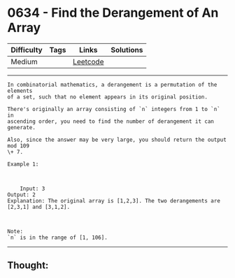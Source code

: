 # 0634 - Find the Derangement of An Array

Difficulty  | Tags | Links | Solutions
----------- | ---- | ----- | -----
Medium |  | [Leetcode](https://leetcode.com/problems/find-the-derangement-of-an-array/description/) |


-----------

```
In combinatorial mathematics, a derangement is a permutation of the elements
of a set, such that no element appears in its original position.

There's originally an array consisting of `n` integers from 1 to `n` in
ascending order, you need to find the number of derangement it can generate.

Also, since the answer may be very large, you should return the output mod 109
\+ 7.

Example 1:



    Input: 3Output: 2Explanation: The original array is [1,2,3]. The two derangements are [2,3,1] and [3,1,2].



Note:
`n` is in the range of [1, 106].
```

-----------

## Thought:
